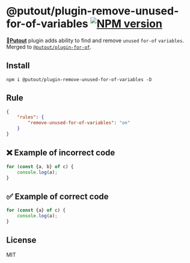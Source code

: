 # @putout/plugin-remove-unused-for-of-variables [![NPM version][NPMIMGURL]][NPMURL]

[NPMIMGURL]: https://img.shields.io/npm/v/@putout/plugin-remove-unused-for-of-variables.svg?style=flat&longCache=true
[NPMURL]: https://npmjs.org/package/@putout/plugin-remove-unused-for-of-variables"npm"

🐊[**Putout**](https://github.com/coderaiser/putout) plugin adds ability to find and remove `unused` `for-of` `variables`. Merged to [`@putout/plugin-for-of`](https://www.npmjs.com/package/@putout/plugin-for-of).

## Install

```
npm i @putout/plugin-remove-unused-for-of-variables -D
```

## Rule

```json
{
    "rules": {
        "remove-unused-for-of-variables": "on"
    }
}
```

## ❌ Example of incorrect code

```js
for (const {a, b} of c) {
    console.log(a);
}
```

## ✅ Example of correct code

```js
for (const {a} of c) {
    console.log(a);
}
```

## License

MIT
